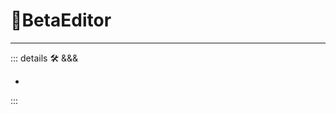 # 🔷<beta>BetaEditor</beta>

---

<!-- =================================================== -->
<!-- =================================================== -->
<!-- =================================================== -->
<!-- =================================================== -->
<!-- =================================================== -->
::: details 🛠 &&&

-

:::

